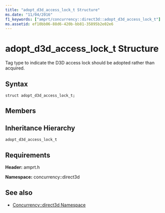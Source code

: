 ```yaml
---
title: "adopt_d3d_access_lock_t Structure"
ms.date: "11/04/2016"
f1_keywords: ["amprt/concurrency::direct3d::adopt_d3d_access_lock_t"]
ms.assetid: ef10bb06-88d6-420b-bb81-35895b2e02e6
---
```

# adopt_d3d_access_lock_t Structure

Tag type to indicate the D3D access lock should be adopted rather than acquired.

## Syntax

```
struct adopt_d3d_access_lock_t;
```

## Members

## Inheritance Hierarchy

`adopt_d3d_access_lock_t`

## Requirements

**Header:** amprt.h

**Namespace:** concurrency::direct3d

## See also

- [Concurrency::direct3d Namespace](concurrency-direct3d-namespace.md)
